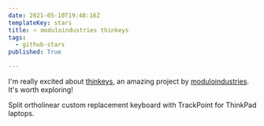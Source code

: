 ```yaml
---
date: 2021-05-10T19:48:16Z
templateKey: stars
title: ⭐ moduloindustries thinkeys
tags:
  - github-stars
published: True

---
```


I'm really excited about [thinkeys](https://github.com/moduloindustries/thinkeys), an amazing project by [moduloindustries](https://github.com/moduloindustries). It's worth exploring!

Split ortholinear custom replacement keyboard with TrackPoint for ThinkPad laptops.
